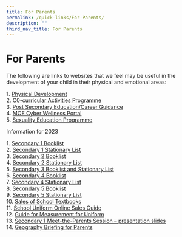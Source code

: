 ```yaml
---
title: For Parents
permalink: /quick-links/For-Parents/
description: ""
third_nav_title: For Parents
---
```

# For Parents

The following are links to websites that we feel may be useful in the development of your child in their physical and emotional areas:

1\.  [Physical Development](https://swisscottagesec.moe.edu.sg/quick-links/for-parents/physical-development/) <br>
2\.  [C0-curricular Activities Programme](https://swisscottagesec.moe.edu.sg/quick-links/for-parents/co-curricular-activities-programme/)  <br>
3\.  [Post Secondary Education/Career Guidance](https://swisscottagesec.moe.edu.sg/quick-links/for-parents/post-secondary-educationcareer-guidance/)  <br>
4\.  [MOE Cyber Wellness Portal](https://swisscottagesec.moe.edu.sg/quick-links/for-parents/moe-cyberwellness-portal/)  <br>
5\.  [Sexuality Education Programme](https://swisscottagesec.moe.edu.sg/swiss-experience/student-development-programme/sexuality-education/)

Information for 2023

1\.  [Secondary 1 Booklist](https://swisscottagesec.moe.edu.sg/wp-content/uploads/2022/12/2023-SCSS-Booklist-SECONDARY-1.pdf)  <br>
2\.  [Secondary 1 Stationary List](https://swisscottagesec.moe.edu.sg/wp-content/uploads/2022/12/2023-SCSS-Booklist-SEC1-Miscellaneous.pdf) <br> 
3\.  [Secondary 2 Booklist](https://swisscottagesec.moe.edu.sg/wp-content/uploads/2022/12/2023-Sec-2-Booklist.pdf)  <br>
4\.  [Secondary 2 Stationary List](https://swisscottagesec.moe.edu.sg/wp-content/uploads/2022/12/2023-SCSS-Booklist-SEC2-Miscellaneous.pdf) <br> 
5\.  [Secondary 3 Booklist and Stationary List](https://swisscottagesec.moe.edu.sg/wp-content/uploads/2022/12/2023-SCSS-Booklist-SEC3-Miscellaneous.pdf)<br> 6\.  [Secondary 4 Booklist](https://swisscottagesec.moe.edu.sg/wp-content/uploads/2022/12/2023-Sec-4-Booklists.pdf)  <br>
7\.  [Secondary 4 Stationary List](https://swisscottagesec.moe.edu.sg/wp-content/uploads/2022/12/2023-SCSS-Booklist-SEC4-Miscellaneous.pdf)  <br>
8\.  [Secondary 5 Booklist](https://swisscottagesec.moe.edu.sg/wp-content/uploads/2022/12/2023-SCSS-Booklist-SECONDARY-5NA.pdf)  <br>
9\.  [Secondary 5 Stationary List](https://swisscottagesec.moe.edu.sg/wp-content/uploads/2022/12/2023-SCSS-Booklist-SEC5-Miscellaneous.pdf)  <br>
10\.  [Sales of School Textbooks](https://swisscottagesec.moe.edu.sg/wp-content/uploads/2022/12/EZ-Stationery-Sale-of-Textbooks-2022-Yearend.pdf) <br>
11\.  [School Uniform Online Sales Guide](https://swisscottagesec.moe.edu.sg/wp-content/uploads/2022/12/Sales-of-School-Uniform-Info.pdf)  <br>
12\.  [Guide for Measurement for Uniform](https://swisscottagesec.moe.edu.sg/wp-content/uploads/2022/12/2022-Guide-for-Measurement-for-Uniform.pdf) <br>
13\.  [Secondary 1 Meet-the-Parents Session – presentation slides](/files/For%20parents/2023-S1-MTP-Combined-Slides-vSchWebsite.pdf)<br>
14\.  [Geography Briefing for Parents](/files/For%20parents/2023-Geography-Briefing-For-Parents.pdf)